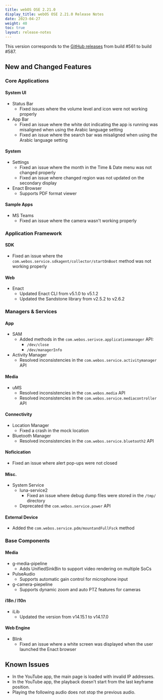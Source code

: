 ```yaml
---
title: webOS OSE 2.21.0
display_title: webOS OSE 2.21.0 Release Notes
date: 2023-04-27
weight: 40
toc: true
layout: release-notes
---
```


This version corresponds to the [GitHub releases](https://github.com/webosose/build-webos/releases) from build #561 to build #587.

## New and Changed Features

### Core Applications

#### System UI

- Status Bar
  - Fixed issues where the volume level and icon were not working properly
- App Bar
  - Fixed an issue where the white dot indicating the app is running was misaligned when using the Arabic language setting
  - Fixed an issue where the search bar was misaligned when using the Arabic language setting

#### System

- Settings
  - Fixed an issue where the month in the Time & Date menu was not changed properly
  - Fixed an issue where changed region was not updated on the secondary display
- Enact Browser
  - Supports PDF format viewer

#### Sample Apps

- MS Teams
  - Fixed an issue where the camera wasn't working properly

### Application Framework

#### SDK

- Fixed an issue where the `com.webos.service.sdkagent/collector/startOnBoot` method was not working properly

#### Web

- Enact
  - Updated Enact CLI from v5.1.0 to v5.1.2
  - Updated the Sandstone library from v2.5.2 to v2.6.2

### Managers & Services

#### App

- SAM
  - Added methods in the `com.webos.serivce.applicationmanager` API:
    - `/dev/close`
    - `/dev/managerInfo`
- Activity Manager
  - Resolved inconsistencies in the `com.webos.service.activitymanager` API

#### Media

- uMS
  - Resolved inconsistencies in the `com.webos.media` API
  - Resolved inconsistencies in the `com.webos.service.mediacontroller` API

#### Connectivity

- Location Manager
  - Fixed a crash in the mock location
- Bluetooth Manager
  - Resolved inconsistencies in the `com.webos.service.bluetooth2` API

#### Noficication

- Fixed an issue where alert pop-ups were not closed

#### Misc.

- System Service
  - luna-service2
    - Fixed an issue where debug dump files were stored in the `/tmp/` directory
  - Deprecated the `com.webos.service.power` API

#### External Device

- Added the `com.webos.service.pdm/mountandFullFsck` method

### Base Components

#### Media

- g-media-pipeline
  - Adds UnifiedSinkBin to support video rendering on multiple SoCs
- PulseAudio
  - Supports automatic gain control for microphone input
- g-camera-piepeline
  - Supports dynamic zoom and auto PTZ features for cameras

#### i18n / l10n

- iLib
  - Updated the version from v14.15.1 to v14.17.0

#### Web Engine

- Blink
  - Fixed an issue where a white screen was displayed when the user launched the Enact browser

## Known Issues

- In the YouTube app, the main page is loaded with invalid IP addresses.
- In the YouTube app, the playback doesn't start from the last keyframe position.
- Playing the following audio does not stop the previous audio.
